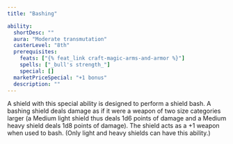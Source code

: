 ```yaml
---
title: "Bashing"

ability:
  shortDesc: ""
  aura: "Moderate transmutation"
  casterLevel: "8th"
  prerequisites:
    feats: ["{% feat_link craft-magic-arms-and-armor %}"]
    spells: ["_bull's strength_"]
    special: []
  marketPriceSpecial: "+1 bonus"
  description: ""
---
```

A shield with this special ability is designed to perform a shield bash. A bashing shield deals damage as if it were a weapon of two size categories larger (a Medium light shield thus deals 1d6 points of damage and a Medium heavy shield deals 1d8 points of damage). The shield acts as a +1 weapon when used to bash. (Only light and heavy shields can have this ability.)


